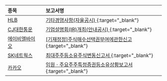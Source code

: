 | **종목** |      |**보고서명** |
| :------- | :--- |:----------- |
| [HLB](/028300/#dart) | | [기타경영사항(자율공시)              ](https://dart.fss.or.kr/dsaf001/main.do?rcpNo=20240520900509){:target="_blank"} |
| [CJ대한통운](/000120/#dart) | | [기업설명회(IR)개최(안내공시)              ](https://dart.fss.or.kr/dsaf001/main.do?rcpNo=20240520800481){:target="_blank"} |
| [에이비엘바이오](/298380/#dart) | | [[기재정정]주식매수선택권부여에관한신고](https://dart.fss.or.kr/dsaf001/main.do?rcpNo=20240520000273){:target="_blank"} |
| [SK네트웍스](/001740/#dart) | | [최대주주등소유주식변동신고서              ](https://dart.fss.or.kr/dsaf001/main.do?rcpNo=20240520800469){:target="_blank"} |
| [카카오](/035720/#dart) | | [임원ㆍ주요주주특정증권등소유상황보고서](https://dart.fss.or.kr/dsaf001/main.do?rcpNo=20240520000271){:target="_blank"} |